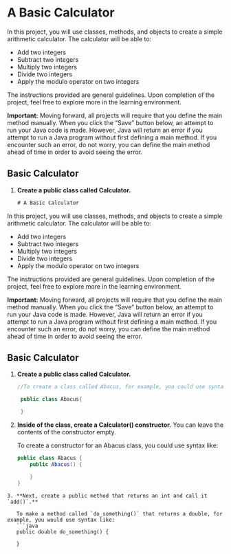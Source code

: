 # A Basic Calculator

In this project, you will use classes, methods, and objects to create a simple arithmetic calculator. The calculator will be able to:
- Add two integers
- Subtract two integers
- Multiply two integers
- Divide two integers
- Apply the modulo operator on two integers

The instructions provided are general guidelines. Upon completion of the project, feel free to explore more in the learning environment.

**Important:** Moving forward, all projects will require that you define the main method manually. When you click the “Save” button below, an attempt to run your Java code is made. However, Java will return an error if you attempt to run a Java program without first defining a main method. If you encounter such an error, do not worry, you can define the main method ahead of time in order to avoid seeing the error.

## Basic Calculator

1. **Create a public class called Calculator.**


   ```java
   # A Basic Calculator

In this project, you will use classes, methods, and objects to create a simple arithmetic calculator. The calculator will be able to:
- Add two integers
- Subtract two integers
- Multiply two integers
- Divide two integers
- Apply the modulo operator on two integers

The instructions provided are general guidelines. Upon completion of the project, feel free to explore more in the learning environment.

**Important:** Moving forward, all projects will require that you define the main method manually. When you click the “Save” button below, an attempt to run your Java code is made. However, Java will return an error if you attempt to run a Java program without first defining a main method. If you encounter such an error, do not worry, you can define the main method ahead of time in order to avoid seeing the error.

## Basic Calculator

1. **Create a public class called Calculator.**
   ```java
   //To create a class called Abacus, for example, you could use syntax like:

    public class Abacus{

    }

    ```

2. **Inside of the class, create a Calculator() constructor.** You can leave the contents of the constructor empty.

   To create a constructor for an Abacus class, you could use syntax like:
   ```java
   public class Abacus {
       public Abacus() {
   
       }
   }
```
3. **Next, create a public method that returns an int and call it `add()`.**

   To make a method called `do_something()` that returns a double, for example, you would use syntax like:
   ```java
   public double do_something() {

   }
```

